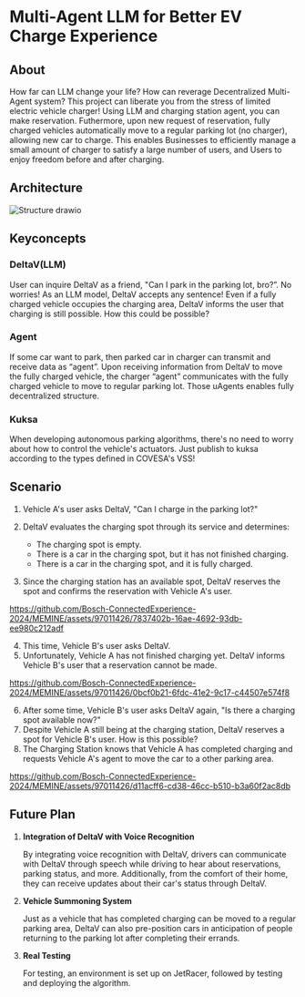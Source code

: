 # Multi-Agent LLM for Better EV Charge Experience

## About
  
How far can LLM change your life? How can reverage Decentralized Multi-Agent system?
This project can liberate you from the stress of limited electric vehicle charger! Using LLM and charging station agent, you can make reservation. Futhermore, upon new request of reservation, fully charged vehicles automatically move to a regular parking lot (no charger), allowing new car to charge.
This enables Businesses to efficiently manage a small amount of charger to satisfy a large number of users, and Users to enjoy freedom before and after charging.

## Architecture
![Structure drawio](https://github.com/Bosch-ConnectedExperience-2024/MEMINE/assets/97211801/3bf92957-0129-49ca-89bb-4fc700a4988d)

## Keyconcepts
### **DeltaV(LLM)**
  
User can inquire DeltaV as a friend, "Can I park in the parking lot, bro?”. No worries! 
As an LLM model, DeltaV accepts any sentence! 
Even if a fully charged vehicle occupies the charging area, DeltaV informs the user that charging is still possible. 
How this could be possible?

### **Agent**

If some car want to park, then parked car in charger can transmit and receive data as “agent”. Upon receiving information from DeltaV to move the fully charged vehicle, the charger “agent” communicates with the fully charged vehicle to move to regular parking lot. Those uAgents enables fully decentralized structure.

### **Kuksa**

When developing autonomous parking algorithms, there's no need to worry about how to control the vehicle's actuators. 
Just publish to kuksa according to the types defined in COVESA's VSS!

## Scenario

1. Vehicle A's user asks DeltaV, "Can I charge in the parking lot?"

2. DeltaV evaluates the charging spot through its service and determines:

    * The charging spot is empty.
    * There is a car in the charging spot, but it has not finished charging.
    * There is a car in the charging spot, and it is fully charged.

3. Since the charging station has an available spot, DeltaV reserves the spot and confirms the reservation with Vehicle A's user.


https://github.com/Bosch-ConnectedExperience-2024/MEMINE/assets/97011426/7837402b-16ae-4692-93db-ee980c212adf


4. This time, Vehicle B's user asks DeltaV.
5. Unfortunately, Vehicle A has not finished charging yet. DeltaV informs Vehicle B's user that a reservation cannot be made.


https://github.com/Bosch-ConnectedExperience-2024/MEMINE/assets/97011426/0bcf0b21-6fdc-41e2-9c17-c44507e574f8


6. After some time, Vehicle B's user asks DeltaV again, "Is there a charging spot available now?"
7. Despite Vehicle A still being at the charging station, DeltaV reserves a spot for Vehicle B's user. How is this possible?
8. The Charging Station knows that Vehicle A has completed charging and requests Vehicle A's agent to move the car to a other parking area.


https://github.com/Bosch-ConnectedExperience-2024/MEMINE/assets/97011426/d11acff6-cd38-46cc-b510-b3a60f2ac8db



## Future Plan
1. **Integration of DeltaV with Voice Recognition**

    By integrating voice recognition with DeltaV, drivers can communicate with DeltaV through speech while driving to hear about reservations, parking status, and more. Additionally, from the comfort of their home, they can receive updates about their car's status through DeltaV.

2. **Vehicle Summoning System**

    Just as a vehicle that has completed charging can be moved to a regular parking area, DeltaV can also pre-position cars in anticipation of people returning to the parking lot after completing their errands.

3. **Real Testing**

    For testing, an environment is set up on JetRacer, followed by testing and deploying the algorithm.

